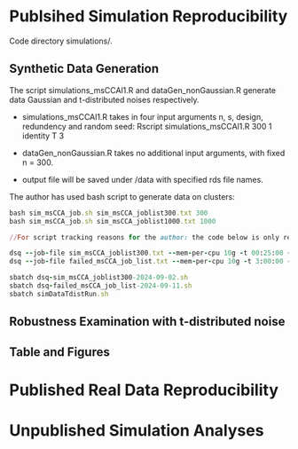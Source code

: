 # Publsihed Simulation Reproducibility
Code directory simulations/.
## Synthetic Data Generation
The script simulations_msCCAl1.R and dataGen_nonGaussian.R generate data Gaussian and t-distributed noises respectively. 

-  simulations_msCCAl1.R takes in four input arguments n, s, design, redundency and random seed: Rscript simulations_msCCAl1.R 300 1 identity T 3

- dataGen_nonGaussian.R takes no additional input arguments, with fixed n = 300.

- output file will be saved under /data with specified rds file names.

The author has used bash script to generate data on clusters:

```ruby
bash sim_msCCA_job.sh sim_msCCA_joblist300.txt 300
bash sim_msCCA_job.sh sim_msCCA_joblist1000.txt 1000

//For script tracking reasons for the author: the code below is only relevant to authors for keeping track of her code during paper revision

dsq --job-file sim_msCCA_joblist300.txt --mem-per-cpu 10g -t 00:25:00 --mail-type ALL
dsq --job-file failed_msCCA_job_list.txt --mem-per-cpu 10g -t 3:00:00 --mail-type ALL

sbatch dsq-sim_msCCA_joblist300-2024-09-02.sh
sbatch dsq-failed_msCCA_job_list-2024-09-11.sh
sbatch simDataTdistRun.sh
```
##  
## Robustness Examination with t-distributed noise

## Table and Figures
# Published Real Data Reproducibility

# Unpublished Simulation Analyses





